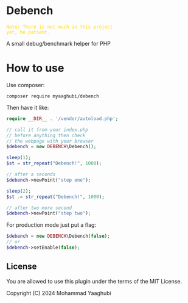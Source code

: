 # Debench
<code style="color : #FFD700">Note: There is not much in this project yet, be patient.</code>

A small debug/benchmark helper for PHP

# How to use

Use composer:
```shell
composer require myaaghubi/debench
```
Then have it like:
```php
require __DIR__ . '/vendor/autoload.php';

// call it from your index.php
// before anything then check
// the webpage with your browser
$debench = new DEBENCH\Debench();

sleep(1);
$st = str_repeat("Debench!", 1000);

// after a seconds
$debench->newPoint("step one");

sleep(2);
$st .= str_repeat("Debench!", 1000);

// after two more second
$debench->newPoint("step two");
```
For production mode just put a flag:
```php
$debench = new DEBENCH\Debench(false);
// or
$debench->setEnable(false);
```

## License

You are allowed to use this plugin under the terms of the MIT License.

Copyright (C) 2024 Mohammad Yaaghubi
